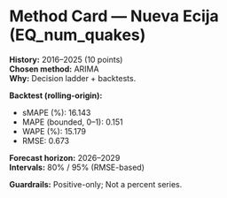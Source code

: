 # Method Card — Nueva Ecija (EQ_num_quakes)

**History:** 2016–2025 (10 points)  
**Chosen method:** ARIMA  
**Why:** Decision ladder + backtests.

**Backtest (rolling-origin):**
- sMAPE (%): 16.143
- MAPE (bounded, 0–1): 0.151
- WAPE (%): 15.179
- RMSE: 0.673

**Forecast horizon:** 2026–2029  
**Intervals:** 80% / 95% (RMSE-based)

**Guardrails:** Positive-only; Not a percent series.
